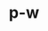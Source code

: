 ---
title: p-w
github: https://github.com/p-w
mode: dark
transition: 1s
score: 66.7
archetype:
- Minimalistic
- Project Showcase
---